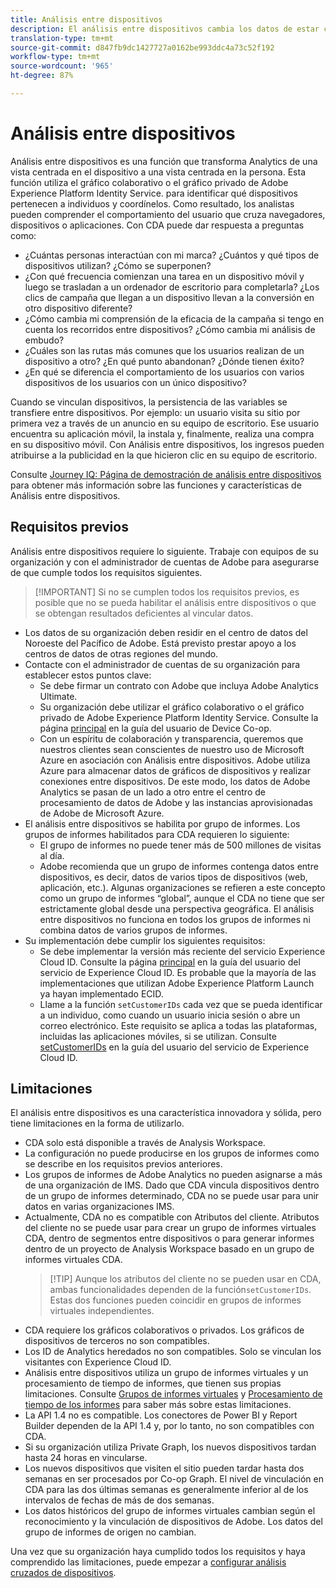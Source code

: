 ```yaml
---
title: Análisis entre dispositivos
description: El análisis entre dispositivos cambia los datos de estar centrados en el dispositivo a estar centrados en la persona, al unir los datos del dispositivo.
translation-type: tm+mt
source-git-commit: d847fb9dc1427727a0162be993ddc4a73c52f192
workflow-type: tm+mt
source-wordcount: '965'
ht-degree: 87%

---
```



# Análisis entre dispositivos

Análisis entre dispositivos es una función que transforma Analytics de una vista centrada en el dispositivo a una vista centrada en la persona. Esta función utiliza el gráfico colaborativo o el gráfico privado de Adobe Experience Platform Identity Service. para identificar qué dispositivos pertenecen a individuos y coordínelos. Como resultado, los analistas pueden comprender el comportamiento del usuario que cruza navegadores, dispositivos o aplicaciones. Con CDA puede dar respuesta a preguntas como:

* ¿Cuántas personas interactúan con mi marca? ¿Cuántos y qué tipos de dispositivos utilizan? ¿Cómo se superponen?
* ¿Con qué frecuencia comienzan una tarea en un dispositivo móvil y luego se trasladan a un ordenador de escritorio para completarla? ¿Los clics de campaña que llegan a un dispositivo llevan a la conversión en otro dispositivo diferente?
* ¿Cómo cambia mi comprensión de la eficacia de la campaña si tengo en cuenta los recorridos entre dispositivos? ¿Cómo cambia mi análisis de embudo?
* ¿Cuáles son las rutas más comunes que los usuarios realizan de un dispositivo a otro? ¿En qué punto abandonan? ¿Dónde tienen éxito?
* ¿En qué se diferencia el comportamiento de los usuarios con varios dispositivos de los usuarios con un único dispositivo?

Cuando se vinculan dispositivos, la persistencia de las variables se transfiere entre dispositivos. Por ejemplo: un usuario visita su sitio por primera vez a través de un anuncio en su equipo de escritorio. Ese usuario encuentra su aplicación móvil, la instala y, finalmente, realiza una compra en su dispositivo móvil. Con Análisis entre dispositivos, los ingresos pueden atribuirse a la publicidad en la que hicieron clic en su equipo de escritorio.

Consulte [Journey IQ: Página de demostración de análisis entre dispositivos](http://adobe.ly/aacda) para obtener más información sobre las funciones y características de Análisis entre dispositivos.

## Requisitos previos

Análisis entre dispositivos requiere lo siguiente. Trabaje con equipos de su organización y con el administrador de cuentas de Adobe para asegurarse de que cumple todos los requisitos siguientes.

>[!IMPORTANT] Si no se cumplen todos los requisitos previos, es posible que no se pueda habilitar el análisis entre dispositivos o que se obtengan resultados deficientes al vincular datos.

* Los datos de su organización deben residir en el centro de datos del Noroeste del Pacífico de Adobe. Está previsto prestar apoyo a los centros de datos de otras regiones del mundo.
* Contacte con el administrador de cuentas de su organización para establecer estos puntos clave:
   * Se debe firmar un contrato con Adobe que incluya Adobe Analytics Ultimate.
   * Su organización debe utilizar el gráfico colaborativo o el gráfico privado de Adobe Experience Platform Identity Service. Consulte la página [principal](https://docs.adobe.com/content/help/en/device-co-op/using/home.html) en la guía del usuario de Device Co-op.
   * Con un espíritu de colaboración y transparencia, queremos que nuestros clientes sean conscientes de nuestro uso de Microsoft Azure en asociación con Análisis entre dispositivos. Adobe utiliza Azure para almacenar datos de gráficos de dispositivos y realizar conexiones entre dispositivos. De este modo, los datos de Adobe Analytics se pasan de un lado a otro entre el centro de procesamiento de datos de Adobe y las instancias aprovisionadas de Adobe de Microsoft Azure.
* El análisis entre dispositivos se habilita por grupo de informes. Los grupos de informes habilitados para CDA requieren lo siguiente:
   * El grupo de informes no puede tener más de 500 millones de visitas al día.
   * Adobe recomienda que un grupo de informes contenga datos entre dispositivos, es decir, datos de varios tipos de dispositivos (web, aplicación, etc.). Algunas organizaciones se refieren a este concepto como un grupo de informes “global”, aunque el CDA no tiene que ser estrictamente global desde una perspectiva geográfica. El análisis entre dispositivos no funciona en todos los grupos de informes ni combina datos de varios grupos de informes.
* Su implementación debe cumplir los siguientes requisitos:
   * Se debe implementar la versión más reciente del servicio Experience Cloud ID. Consulte la página [principal](https://docs.adobe.com/content/help/es-ES/id-service/using/home.html) en la guía del usuario del servicio de Experience Cloud ID. Es probable que la mayoría de las implementaciones que utilizan Adobe Experience Platform Launch ya hayan implementado ECID.
   * Llame a la función `setCustomerIDs` cada vez que se pueda identificar a un individuo, como cuando un usuario inicia sesión o abre un correo electrónico. Este requisito se aplica a todas las plataformas, incluidas las aplicaciones móviles, si se utilizan. Consulte [setCustomerIDs](https://docs.adobe.com/content/help/es-ES/id-service/using/id-service-api/methods/setcustomerids.html) en la guía del usuario del servicio de Experience Cloud ID.

## Limitaciones

El análisis entre dispositivos es una característica innovadora y sólida, pero tiene limitaciones en la forma de utilizarlo.

* CDA solo está disponible a través de Analysis Workspace.
* La configuración no puede producirse en los grupos de informes como se describe en los requisitos previos anteriores.
* Los grupos de informes de Adobe Analytics no pueden asignarse a más de una organización de IMS. Dado que CDA vincula dispositivos dentro de un grupo de informes determinado, CDA no se puede usar para unir datos en varias organizaciones IMS.
* Actualmente, CDA no es compatible con Atributos del cliente. Atributos del cliente no se puede usar para crear un grupo de informes virtuales CDA, dentro de segmentos entre dispositivos o para generar informes dentro de un proyecto de Analysis Workspace basado en un grupo de informes virtuales CDA.
   > [!TIP] Aunque los atributos del cliente no se pueden usar en CDA, ambas funcionalidades dependen de la  función`setCustomerIDs`. Estas dos funciones pueden coincidir en grupos de informes virtuales independientes.
* CDA requiere los gráficos colaborativos o privados. Los gráficos de dispositivos de terceros no son compatibles.
* Los ID de Analytics heredados no son compatibles. Solo se vinculan los visitantes con Experience Cloud ID.
* Análisis entre dispositivos utiliza un grupo de informes virtuales y un procesamiento de tiempo de informes, que tienen sus propias limitaciones. Consulte [Grupos de informes virtuales](../vrs/vrs-about.md) y [Procesamiento de tiempo de los informes](../vrs/vrs-report-time-processing.md) para saber más sobre estas limitaciones.
* La API 1.4 no es compatible. Los conectores de Power BI y Report Builder dependen de la API 1.4 y, por lo tanto, no son compatibles con CDA.
* Si su organización utiliza Private Graph, los nuevos dispositivos tardan hasta 24 horas en vincularse.
* Los nuevos dispositivos que visiten el sitio pueden tardar hasta dos semanas en ser procesados por Co-op Graph. El nivel de vinculación en CDA para las dos últimas semanas es generalmente inferior al de los intervalos de fechas de más de dos semanas.
* Los datos históricos del grupo de informes virtuales cambian según el reconocimiento y la vinculación de dispositivos de Adobe. Los datos del grupo de informes de origen no cambian.

Una vez que su organización haya cumplido todos los requisitos y haya comprendido las limitaciones, puede empezar a [configurar análisis cruzados de dispositivos](cda-setup.md).
